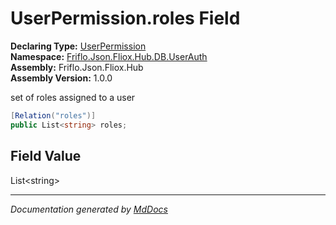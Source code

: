 ﻿<!--  
  <auto-generated>   
    The contents of this file were generated by a tool.  
    Changes to this file may be list if the file is regenerated  
  </auto-generated>   
-->

# UserPermission.roles Field

**Declaring Type:** [UserPermission](../index.md)  
**Namespace:** [Friflo.Json.Fliox.Hub.DB.UserAuth](../../index.md)  
**Assembly:** Friflo.Json.Fliox.Hub  
**Assembly Version:** 1.0.0

set of roles assigned to a user

```csharp
[Relation("roles")]
public List<string> roles;
```

## Field Value

List\<string\>

___

*Documentation generated by [MdDocs](https://github.com/ap0llo/mddocs)*
